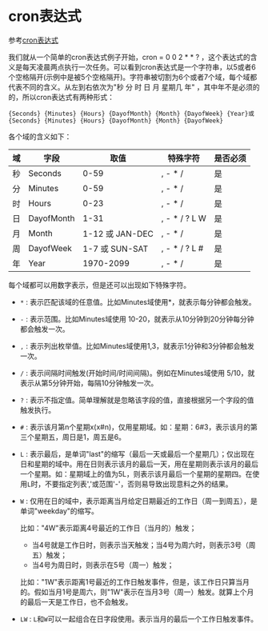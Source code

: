 
# cron表达式

参考[cron表达式](https://www.jianshu.com/p/e9ce1a7e1ed1)

我们就从一个简单的cron表达式例子开始，cron = 0 0 2 * * ? ，这个表达式的含义是每天凌晨两点执行一次任务。可以看到cron表达式是一个字符串，以5或者6个空格隔开(示例中是被5个空格隔开)。字符串被切割为6个或者7个域，每个域都代表不同的含义。从左到右依次为"秒 分 时 日 月 星期几 年" ，其中年不是必须的的，所以cron表达式有两种形式：

```
{Seconds} {Minutes} {Hours} {DayofMonth} {Month} {DayofWeek} {Year}或
{Seconds} {Minutes} {Hours} {DayofMonth} {Month} {DayofWeek}
```

各个域的含义如下：
 
| 域   | 字段       | 取值            | 特殊字符      | 是否必须 |
| ---- | ---------- | --------------- | ------------- | -------- |
| 秒   | Seconds    | 0-59            | , - * /       | 是       |
| 分   | Minutes    | 0-59            | , - * /       | 是       |
| 时   | Hours      | 0-23            | , - * /       | 是       |
| 日   | DayofMonth | 1-31            | , - * / ? L W | 是       |
| 月   | Month      | 1-12 或 JAN-DEC | , - * /       | 是       |
| 周   | DayofWeek  | 1-7 或 SUN-SAT  | , - * / ? L # | 是       |
| 年   | Year       | 1970-2099       | , - * /       | 是       |

每个域都可以用数字表示，但是还可以出现如下特殊字符。

- `*` : 表示匹配该域的任意值。比如Minutes域使用*，就表示每分钟都会触发。
- `-` : 表示范围。比如Minutes域使用 10-20，就表示从10分钟到20分钟每分钟都会触发一次。
- `,` : 表示列出枚举值。比如Minutes域使用1,3，就表示1分钟和3分钟都会触发一次。
- `/` : 表示间隔时间触发(开始时间/时间间隔)。例如在Minutes域使用 5/10，就表示从第5分钟开始，每隔10分钟触发一次。
- `?` : 表示不指定值。简单理解就是忽略该字段的值，直接根据另一个字段的值触发执行。
- `#` : 表示该月第n个星期x(x#n)，仅用星期域。如：星期：6#3，表示该月的第三个星期五，周日是1，周五是6。
- `L` : 表示最后，是单词"last"的缩写（最后一天或最后一个星期几）；仅出现在日和星期的域中。用在日则表示该月的最后一天，用在星期则表示该月的最后一个星期。如：星期域上的值为5L，则表示该月最后一个星期的星期四。在使用`L`时，不要指定列表','或范围'-'，否则易导致出现意料之外的结果。
- `W` : 仅用在日的域中，表示距离当月给定日期最近的工作日（周一到周五），是单词"weekday"的缩写。
  
    比如："4W"表示距离4号最近的工作日（当月的）触发；
    + 当4号就是工作日时，则表示当天触发；当4号为周六时，则表示3号（周五）触发；
    + 当4号为周日时，则表示在5号（周一）触发；
      
    比如："1W"表示距离1号最近的工作日触发事件，但是，该工作日只算当月的。假如当月1号是周六，则"1W"表示在当月3号（周一）触发。就算上个月的最后一天是工作日，也不会触发。
- `LW` : `L`和`W`可以一起组合在日字段使用。表示当月的最后一个工作日触发事件。

